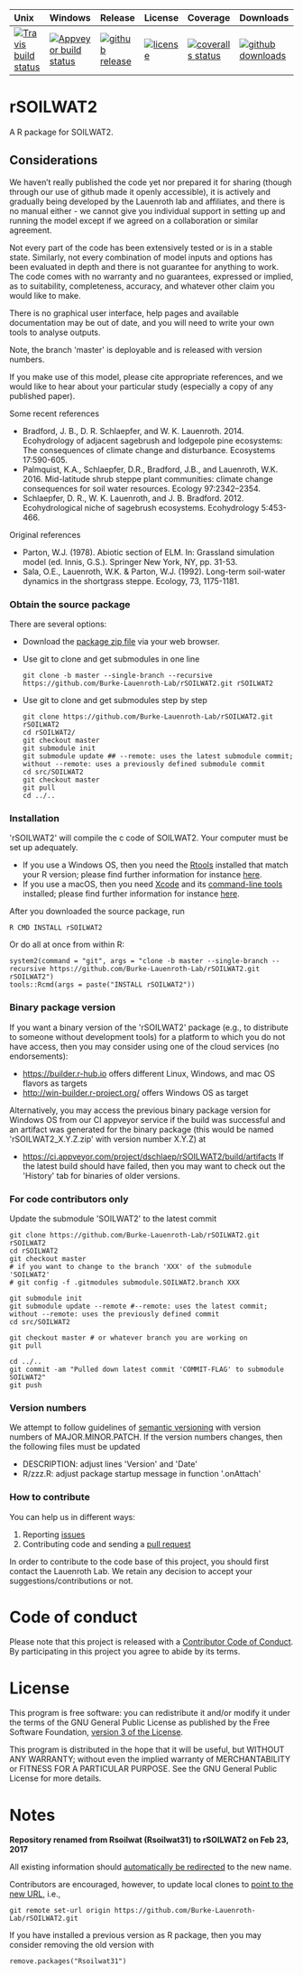 
| Unix | Windows | Release | License | Coverage | Downloads |
| :---- | :---- | :---- | :---- | :---- | :---- |
[ ![Travis build status][1]][2] | [![Appveyor build status][3]][4] | [ ![github release][5]][6] | [![license][7]][8] | [![coveralls status][9]][10] | [![github downloads][11]][12] |

[1]: https://travis-ci.org/Burke-Lauenroth-Lab/rSOILWAT2.svg?branch=master
[2]: https://travis-ci.org/Burke-Lauenroth-Lab/rSOILWAT2
[3]: https://ci.appveyor.com/api/projects/status/3bgvcsokr27bo1uh/branch/master?svg=true
[4]: https://ci.appveyor.com/project/dschlaep/rSOILWAT2/branch/master
[5]: https://img.shields.io/github/release/Burke-Lauenroth-Lab/rSOILWAT2.svg?label=current+release
[6]: https://github.com/Burke-Lauenroth-Lab/rSOILWAT2/releases
[7]: https://img.shields.io/github/license/Burke-Lauenroth-Lab/rSOILWAT2.svg
[8]: https://www.gnu.org/licenses/gpl.html
[9]: https://coveralls.io/repos/github/Burke-Lauenroth-Lab/rSOILWAT2/badge.svg
[10]: https://coveralls.io/github/Burke-Lauenroth-Lab/rSOILWAT2
[11]: https://img.shields.io/github/downloads/Burke-Lauenroth-Lab/rSOILWAT2/total.svg
[12]: https://github.com/Burke-Lauenroth-Lab/rSOILWAT2


# rSOILWAT2
A R package for SOILWAT2.

## Considerations

We haven’t really published the code yet nor prepared it for sharing (though through our
use of github made it openly accessible), it is actively and gradually being developed by
the Lauenroth lab and affiliates, and there is no manual either - we cannot give you
individual support in setting up and running the model except if we agreed on a
collaboration or similar agreement.

Not every part of the code has been extensively tested or is in a stable state. Similarly,
not every combination of model inputs and options has been evaluated in depth and there is
not guarantee for anything to work. The code comes with no warranty and no guarantees,
expressed or implied, as to suitability, completeness, accuracy, and whatever other claim
you would like to make.

There is no graphical user interface, help pages and available documentation may be out
of date, and you will need to write your own tools to analyse outputs.

Note, the branch 'master' is deployable and is released with version numbers.

If you make use of this model, please cite appropriate references, and we would like to
hear about your particular study (especially a copy of any published paper).


Some recent references

* Bradford, J. B., D. R. Schlaepfer, and W. K. Lauenroth. 2014. Ecohydrology of adjacent
  sagebrush and lodgepole pine ecosystems: The consequences of climate change and
  disturbance. Ecosystems 17:590-605.
* Palmquist, K.A., Schlaepfer, D.R., Bradford, J.B., and Lauenroth, W.K. 2016.
  Mid-latitude shrub steppe plant communities: climate change consequences for soil water
  resources. Ecology 97:2342–2354.
* Schlaepfer, D. R., W. K. Lauenroth, and J. B. Bradford. 2012. Ecohydrological niche of
  sagebrush ecosystems. Ecohydrology 5:453-466.

Original references

* Parton, W.J. (1978). Abiotic section of ELM. In: Grassland simulation model
  (ed. Innis, G.S.). Springer New York, NY, pp. 31-53.
* Sala, O.E., Lauenroth, W.K. & Parton, W.J. (1992). Long-term soil-water dynamics in the
  shortgrass steppe. Ecology, 73, 1175-1181.



### Obtain the source package

There are several options:

- Download the
  [package zip file](https://github.com/Burke-Lauenroth-Lab/rSOILWAT2/archive/master.zip)
  via your web browser.

- Use git to clone and get submodules in one line
  ```
  git clone -b master --single-branch --recursive https://github.com/Burke-Lauenroth-Lab/rSOILWAT2.git rSOILWAT2
  ```

- Use git to clone and get submodules step by step
  ```
  git clone https://github.com/Burke-Lauenroth-Lab/rSOILWAT2.git rSOILWAT2
  cd rSOILWAT2/
  git checkout master
  git submodule init
  git submodule update ## --remote: uses the latest submodule commit; without --remote: uses a previously defined submodule commit
  cd src/SOILWAT2
  git checkout master
  git pull
  cd ../..
  ```


### Installation

'rSOILWAT2' will compile the c code of SOILWAT2. Your computer must be set up adequately.
- If you use a Windows OS, then you need the
  [Rtools](http://cran.us.r-project.org/bin/windows/Rtools/)
  installed that match your R version; please find further information for instance
  [here](https://www.biostat.wisc.edu/~kbroman/Rintro/Rwinpack.html).
- If you use a macOS, then you need [Xcode](https://developer.apple.com/xcode/) and
  its [command-line tools](https://developer.apple.com/library/content/technotes/tn2339/_index.html)
  installed; please find further information for instance
  [here](https://railsapps.github.io/xcode-command-line-tools.html).


After you downloaded the source package, run
```
R CMD INSTALL rSOILWAT2
```

Or do all at once from within R:
```{r}
system2(command = "git", args = "clone -b master --single-branch --recursive https://github.com/Burke-Lauenroth-Lab/rSOILWAT2.git rSOILWAT2")
tools::Rcmd(args = paste("INSTALL rSOILWAT2"))
```

### Binary package version
If you want a binary version of the 'rSOILWAT2' package (e.g., to distribute to someone
without development tools) for a platform to which you do not have access, then you may
consider using one of the cloud services (no endorsements):
- https://builder.r-hub.io offers different Linux, Windows, and mac OS flavors as targets
- http://win-builder.r-project.org/ offers Windows OS as target

Alternatively, you may access the previous binary package version for Windows OS from our
CI appveyor service if the build was successful and an artifact was generated for the
binary package (this would be named 'rSOILWAT2_X.Y.Z.zip' with version number X.Y.Z) at
- https://ci.appveyor.com/project/dschlaep/rSOILWAT2/build/artifacts
If the latest build should have failed, then you may want to check out the 'History' tab
for binaries of older versions.



### For code contributors only
Update the submodule 'SOILWAT2' to the latest commit
```
git clone https://github.com/Burke-Lauenroth-Lab/rSOILWAT2.git rSOILWAT2
cd rSOILWAT2
git checkout master
# if you want to change to the branch 'XXX' of the submodule 'SOILWAT2'
# git config -f .gitmodules submodule.SOILWAT2.branch XXX

git submodule init
git submodule update --remote #--remote: uses the latest commit; without --remote: uses the previously defined commit
cd src/SOILWAT2

git checkout master # or whatever branch you are working on
git pull

cd ../..
git commit -am "Pulled down latest commit 'COMMIT-FLAG' to submodule SOILWAT2"
git push
```

### Version numbers

We attempt to follow guidelines of [semantic versioning](http://semver.org/) with version
numbers of MAJOR.MINOR.PATCH.
If the version numbers changes, then the following files must be updated
* DESCRIPTION: adjust lines 'Version' and 'Date'
* R/zzz.R: adjust package startup message in function '.onAttach'

### How to contribute
You can help us in different ways:

1. Reporting [issues](https://github.com/Burke-Lauenroth-Lab/rSOILWAT2/issues)
2. Contributing code and sending a [pull request](https://github.com/Burke-Lauenroth-Lab/rSOILWAT2/pulls)

In order to contribute to the code base of this project, you should first contact the
Lauenroth Lab. We retain any decision to accept your suggestions/contributions or not.




# Code of conduct
Please note that this project is released with a
[Contributor Code of Conduct](CONDUCT.md). By participating in this project you agree
to abide by its terms.


# License
This program is free software: you can redistribute it and/or modify
it under the terms of the GNU General Public License as published by
the Free Software Foundation, [version 3 of the License](LICENSE).

This program is distributed in the hope that it will be useful,
but WITHOUT ANY WARRANTY; without even the implied warranty of
MERCHANTABILITY or FITNESS FOR A PARTICULAR PURPOSE.  See the
GNU General Public License for more details.


# Notes

__Repository renamed from Rsoilwat (Rsoilwat31) to rSOILWAT2 on Feb 23, 2017__

All existing information should [automatically be redirected](https://help.github.com/articles/renaming-a-repository/) to the new name.

Contributors are encouraged, however, to update local clones to [point to the new URL](https://help.github.com/articles/changing-a-remote-s-url/), i.e.,
```
git remote set-url origin https://github.com/Burke-Lauenroth-Lab/rSOILWAT2.git
```
If you have installed a previous version as R package, then you may consider removing the old version with
```{r}
remove.packages("Rsoilwat31")
```

